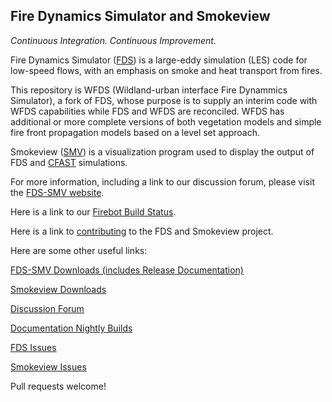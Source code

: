 ## Fire Dynamics Simulator and Smokeview

*Continuous Integration. Continuous Improvement.*

Fire Dynamics Simulator ([FDS](https://github.com/firemodels/fds)) is a large-eddy simulation (LES) code for low-speed flows, with an emphasis on smoke and heat transport from fires. 

This repository is WFDS (Wildland-urban interface Fire Dynammics Simulator), a fork of FDS, whose purpose is to supply an interim code with WFDS capabilities while FDS and WFDS are reconciled. WFDS has additional or more complete versions of both vegetation models and simple fire front propagation models based on a level set approach.

Smokeview ([SMV](https://github.com/firemodels/smv)) is a visualization program used to display the output of FDS and [CFAST](https://github.com/firemodels/cfast) simulations.

For more information, including a link to our discussion forum, please visit the [FDS-SMV website](https://pages.nist.gov/fds-smv/).

Here is a link to our [Firebot Build Status](https://pages.nist.gov/fds-smv/firebot_status.html).

Here is a link to [contributing](https://github.com/firemodels/fds/blob/master/CONTRIBUTING.md) to the FDS and Smokeview project.

Here are some other useful links:

[FDS-SMV Downloads (includes Release Documentation)](https://github.com/firemodels/fds/releases)

[Smokeview Downloads](https://github.com/firemodels/smv/releases)

[Discussion Forum](https://groups.google.com/forum/#!forum/fds-smv)

[Documentation Nightly Builds](https://drive.google.com/drive/folders/0B_wB1pJL2bFQUlJwMmNfaHlqME0)

[FDS Issues](https://github.com/firemodels/fds/issues)

[Smokeview Issues](https://github.com/firemodels/smv/issues)

Pull requests welcome!

